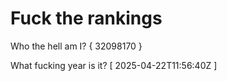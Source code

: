 # Fuck the rankings

Who the hell am I?
{ 32098170 }

What fucking year is it?
[ 2025-04-22T11:56:40Z ]
